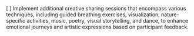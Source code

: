 [ ] Implement additional creative sharing sessions that encompass various techniques, including guided breathing exercises, visualization, nature-specific activities, music, poetry, visual storytelling, and dance, to enhance emotional journeys and artistic expressions based on participant feedback.